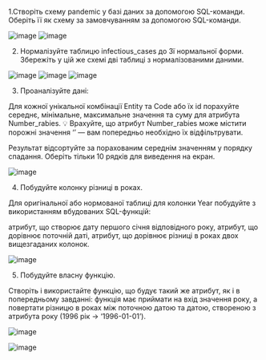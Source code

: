 1.Створіть схему pandemic у базі даних за допомогою SQL-команди.
Оберіть її як схему за замовчуванням за допомогою SQL-команди.

![image](https://github.com/user-attachments/assets/92b4471c-656b-4199-b563-56bf998c29d7)
![image](https://github.com/user-attachments/assets/acdd6e5a-a0ff-4849-9b50-86f5501030f3)

2. Нормалізуйте таблицю infectious_cases до 3ї нормальної форми. Збережіть у цій же схемі дві таблиці з нормалізованими даними.

![image](https://github.com/user-attachments/assets/857dcd4b-642f-40d3-8ea5-89d22171128e)
![image](https://github.com/user-attachments/assets/52fd9645-97c0-4afd-b551-8fb643fba358)
![image](https://github.com/user-attachments/assets/f353245a-634b-461a-ac7d-1acffeb3b5eb)

3. Проаналізуйте дані:

Для кожної унікальної комбінації Entity та Code або їх id порахуйте середнє, мінімальне, максимальне значення та суму для атрибута Number_rabies.
💡 Врахуйте, що атрибут Number_rabies може містити порожні значення ‘’ — вам попередньо необхідно їх відфільтрувати.


Результат відсортуйте за порахованим середнім значенням у порядку спадання.
Оберіть тільки 10 рядків для виведення на екран.

![image](https://github.com/user-attachments/assets/0b81545d-c21e-47e6-be63-89744120141e)

4. Побудуйте колонку різниці в роках.

Для оригінальної або нормованої таблиці для колонки Year побудуйте з використанням вбудованих SQL-функцій:

атрибут, що створює дату першого січня відповідного року,
атрибут, що дорівнює поточній даті,
атрибут, що дорівнює різниці в роках двох вищезгаданих колонок.

![image](https://github.com/user-attachments/assets/65b896ff-d529-4a9b-9602-603e8817b80c)

5. Побудуйте власну функцію.

Створіть і використайте функцію, що будує такий же атрибут, як і в попередньому завданні: функція має приймати на вхід значення року, а повертати різницю в роках між поточною датою та датою, створеною з атрибута року (1996 рік → ‘1996-01-01’).

![image](https://github.com/user-attachments/assets/76fa8d75-80de-42d8-aa2b-42f6b4083986)

![image](https://github.com/user-attachments/assets/47ffe959-8fcf-4f0a-aa82-7531b231a3a5)

